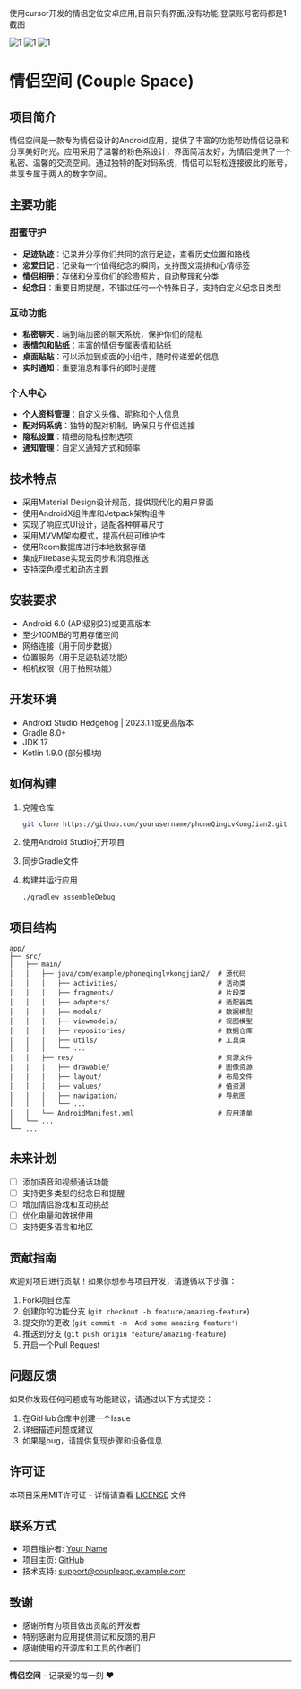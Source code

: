 使用cursor开发的情侣定位安卓应用,目前只有界面,没有功能,登录账号密码都是1
截图

![1](doc/8615d983c88ac4639c42311f42f230f8.png)
![1](doc/a3e5b6a17628b1f5c658c1f7fe9e5069.png)
![1](doc/ba9e6c510ac1b7d321ddd7d36103f39c.png)

# 情侣空间 (Couple Space)



## 项目简介

情侣空间是一款专为情侣设计的Android应用，提供了丰富的功能帮助情侣记录和分享美好时光。应用采用了温馨的粉色系设计，界面简洁友好，为情侣提供了一个私密、温馨的交流空间。通过独特的配对码系统，情侣可以轻松连接彼此的账号，共享专属于两人的数字空间。

## 主要功能

### 甜蜜守护
- **足迹轨迹**：记录并分享你们共同的旅行足迹，查看历史位置和路线
- **恋爱日记**：记录每一个值得纪念的瞬间，支持图文混排和心情标签
- **情侣相册**：存储和分享你们的珍贵照片，自动整理和分类
- **纪念日**：重要日期提醒，不错过任何一个特殊日子，支持自定义纪念日类型

### 互动功能
- **私密聊天**：端到端加密的聊天系统，保护你们的隐私
- **表情包和贴纸**：丰富的情侣专属表情和贴纸
- **桌面贴贴**：可以添加到桌面的小组件，随时传递爱的信息
- **实时通知**：重要消息和事件的即时提醒

### 个人中心
- **个人资料管理**：自定义头像、昵称和个人信息
- **配对码系统**：独特的配对机制，确保只与伴侣连接
- **隐私设置**：精细的隐私控制选项
- **通知管理**：自定义通知方式和频率

## 技术特点

- 采用Material Design设计规范，提供现代化的用户界面
- 使用AndroidX组件库和Jetpack架构组件
- 实现了响应式UI设计，适配各种屏幕尺寸
- 采用MVVM架构模式，提高代码可维护性
- 使用Room数据库进行本地数据存储
- 集成Firebase实现云同步和消息推送
- 支持深色模式和动态主题

## 安装要求

- Android 6.0 (API级别23)或更高版本
- 至少100MB的可用存储空间
- 网络连接（用于同步数据）
- 位置服务（用于足迹轨迹功能）
- 相机权限（用于拍照功能）

## 开发环境

- Android Studio Hedgehog | 2023.1.1或更高版本
- Gradle 8.0+
- JDK 17
- Kotlin 1.9.0 (部分模块)

## 如何构建

1. 克隆仓库
   ```bash
   git clone https://github.com/yourusername/phoneQingLvKongJian2.git
   ```

2. 使用Android Studio打开项目

3. 同步Gradle文件

4. 构建并运行应用
   ```bash
   ./gradlew assembleDebug
   ```

## 项目结构

```
app/
├── src/
│   ├── main/
│   │   ├── java/com/example/phoneqinglvkongjian2/  # 源代码
│   │   │   ├── activities/                         # 活动类
│   │   │   ├── fragments/                          # 片段类
│   │   │   ├── adapters/                           # 适配器类
│   │   │   ├── models/                             # 数据模型
│   │   │   ├── viewmodels/                         # 视图模型
│   │   │   ├── repositories/                       # 数据仓库
│   │   │   ├── utils/                              # 工具类
│   │   │   └── ...
│   │   ├── res/                                    # 资源文件
│   │   │   ├── drawable/                           # 图像资源
│   │   │   ├── layout/                             # 布局文件
│   │   │   ├── values/                             # 值资源
│   │   │   ├── navigation/                         # 导航图
│   │   │   └── ...
│   │   └── AndroidManifest.xml                     # 应用清单
│   └── ...
└── ...
```

## 未来计划

- [ ] 添加语音和视频通话功能
- [ ] 支持更多类型的纪念日和提醒
- [ ] 增加情侣游戏和互动挑战
- [ ] 优化电量和数据使用
- [ ] 支持更多语言和地区

## 贡献指南

欢迎对项目进行贡献！如果你想参与项目开发，请遵循以下步骤：

1. Fork项目仓库
2. 创建你的功能分支 (`git checkout -b feature/amazing-feature`)
3. 提交你的更改 (`git commit -m 'Add some amazing feature'`)
4. 推送到分支 (`git push origin feature/amazing-feature`)
5. 开启一个Pull Request

## 问题反馈

如果你发现任何问题或有功能建议，请通过以下方式提交：

1. 在GitHub仓库中创建一个Issue
2. 详细描述问题或建议
3. 如果是bug，请提供复现步骤和设备信息

## 许可证

本项目采用MIT许可证 - 详情请查看 [LICENSE](LICENSE) 文件

## 联系方式

- 项目维护者: [Your Name](mailto:your.email@example.com)
- 项目主页: [GitHub](https://github.com/yourusername/phoneQingLvKongJian2)
- 技术支持: [support@coupleapp.example.com](mailto:support@coupleapp.example.com)

## 致谢

- 感谢所有为项目做出贡献的开发者
- 特别感谢为应用提供测试和反馈的用户
- 感谢使用的开源库和工具的作者们

---

**情侣空间** - 记录爱的每一刻 ❤️
